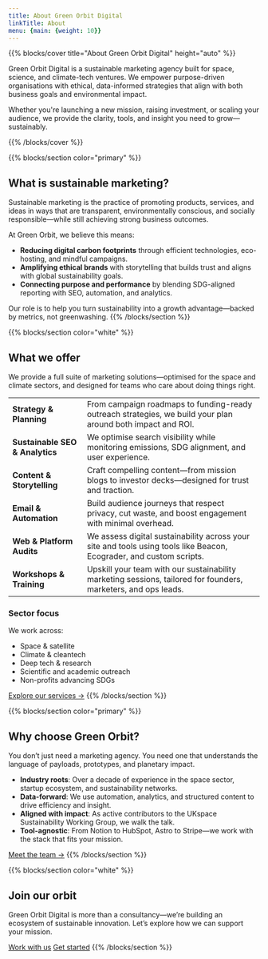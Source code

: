 ```yaml
---
title: About Green Orbit Digital
linkTitle: About
menu: {main: {weight: 10}}
---
```


{{% blocks/cover title="About Green Orbit Digital" height="auto" %}}

Green Orbit Digital is a sustainable marketing agency built for space, science, and climate-tech ventures. We empower purpose-driven organisations with ethical, data-informed strategies that align with both business goals and environmental impact.

Whether you're launching a new mission, raising investment, or scaling your audience, we provide the clarity, tools, and insight you need to grow—sustainably.

{{% /blocks/cover %}}

{{% blocks/section color="primary" %}}
## What is sustainable marketing?

Sustainable marketing is the practice of promoting products, services, and ideas in ways that are transparent, environmentally conscious, and socially responsible—while still achieving strong business outcomes.

At Green Orbit, we believe this means:

*   **Reducing digital carbon footprints** through efficient technologies, eco-hosting, and mindful campaigns.
*   **Amplifying ethical brands** with storytelling that builds trust and aligns with global sustainability goals.
*   **Connecting purpose and performance** by blending SDG-aligned reporting with SEO, automation, and analytics.

Our role is to help you turn sustainability into a growth advantage—backed by metrics, not greenwashing.
{{% /blocks/section %}}

{{% blocks/section color="white" %}}
## What we offer

We provide a full suite of marketing solutions—optimised for the space and climate sectors, and designed for teams who care about doing things right.

<table>
  <tr>
   <td><strong>Strategy & Planning</strong></td>
   <td>From campaign roadmaps to funding-ready outreach strategies, we build your plan around both impact and ROI.</td>
  </tr>
  <tr>
   <td><strong>Sustainable SEO & Analytics</strong></td>
   <td>We optimise search visibility while monitoring emissions, SDG alignment, and user experience.</td>
  </tr>
  <tr>
   <td><strong>Content & Storytelling</strong></td>
   <td>Craft compelling content—from mission blogs to investor decks—designed for trust and traction.</td>
  </tr>
  <tr>
   <td><strong>Email & Automation</strong></td>
   <td>Build audience journeys that respect privacy, cut waste, and boost engagement with minimal overhead.</td>
  </tr>
  <tr>
   <td><strong>Web & Platform Audits</strong></td>
   <td>We assess digital sustainability across your site and tools using tools like Beacon, Ecograder, and custom scripts.</td>
  </tr>
  <tr>
   <td><strong>Workshops & Training</strong></td>
   <td>Upskill your team with our sustainability marketing sessions, tailored for founders, marketers, and ops leads.</td>
  </tr>
</table>

### Sector focus

We work across:
- Space & satellite
- Climate & cleantech
- Deep tech & research
- Scientific and academic outreach
- Non-profits advancing SDGs

[Explore our services →](/services/)
{{% /blocks/section %}}

{{% blocks/section color="primary" %}}
## Why choose Green Orbit?

You don’t just need a marketing agency. You need one that understands the language of payloads, prototypes, and planetary impact.

* **Industry roots**: Over a decade of experience in the space sector, startup ecosystem, and sustainability networks.
* **Data-forward**: We use automation, analytics, and structured content to drive efficiency and insight.
* **Aligned with impact**: As active contributors to the UKspace Sustainability Working Group, we walk the talk.
* **Tool-agnostic**: From Notion to HubSpot, Astro to Stripe—we work with the stack that fits your mission.

[Meet the team →](/about/team/)
{{% /blocks/section %}}

{{% blocks/section color="white" %}}
## Join our orbit

Green Orbit Digital is more than a consultancy—we’re building an ecosystem of sustainable innovation. Let’s explore how we can support your mission.

<a class="btn btn-lg btn-primary me-3" href="/contact/">Work with us</a>
<a class="btn btn-lg btn-secondary" href="/docs/get-started/">Get started</a>
{{% /blocks/section %}}
